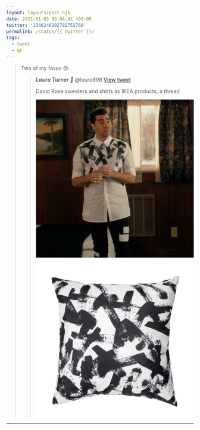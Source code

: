 ```yaml
---
layout: layouts/post.njk
date: 2021-01-05 00:04:41 +00:00
twitter: '1346246202782752768'
permalink: /status/{{ twitter }}/
tags: 
  - tweet
  - qt
---
```


> Two of my faves 😍 
> 
> > <cite>**Laura Turner 🌈** @laura898</cite> [View tweet](https://twitter.com/laura898/status/1345969307348393984)
> > 
> > David Rose sweaters and shirts as IKEA products, a thread
> > 
> > ![David Rose in a white shirt with painterly overlapping strips of grey and black](/img/_qt/Eq3FdCVUwAIyjvj.jpg)
> > ![a white throw pillow with similar painterly overlappping strokes](/img/_qt/Eq3FeTVUcAEHaIw.jpg)

---
